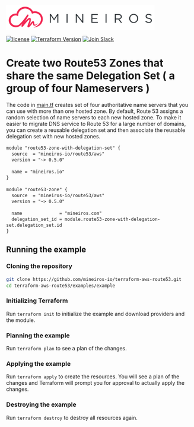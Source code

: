 [<img src="https://raw.githubusercontent.com/mineiros-io/brand/3bffd30e8bdbbde32c143e2650b2faa55f1df3ea/mineiros-primary-logo.svg" width="400"/>][homepage]

[![license][badge-license]][apache20]
[![Terraform Version][badge-terraform]][releases-terraform]
[![Join Slack][badge-slack]][slack]

# Create two Route53 Zones that share the same Delegation Set ( a group of four Nameservers )

The code in [main.tf] creates set of four authoritative name servers that you can use with more than one hosted zone.
By default, Route 53 assigns a random selection of name servers to each new hosted zone.
To make it easier to migrate DNS service to Route 53 for a large number of domains,
you can create a reusable delegation set and then associate the reusable delegation set with new hosted zones.

```hcl
module "route53-zone-with-delegation-set" {
  source  = "mineiros-io/route53/aws"
  version = "~> 0.5.0"

  name = "mineiros.io"
}

module "route53-zone" {
  source  = "mineiros-io/route53/aws"
  version = "~> 0.5.0"

  name              = "mineiros.com"
  delegation_set_id = module.route53-zone-with-delegation-set.delegation_set.id
}
```

## Running the example

### Cloning the repository

```bash
git clone https://github.com/mineiros-io/terraform-aws-route53.git
cd terraform-aws-route53/examples/example
```

### Initializing Terraform

Run `terraform init` to initialize the example and download providers and the module.

### Planning the example

Run `terraform plan` to see a plan of the changes.

### Applying the example

Run `terraform apply` to create the resources.
You will see a plan of the changes and Terraform will prompt you for approval to actually apply the changes.

### Destroying the example

Run `terraform destroy` to destroy all resources again.

<!-- References -->

[main.tf]: https://github.com/mineiros-io/terraform-aws-route53/blob/master/examples/delegation-set/main.tf
[homepage]: https://mineiros.io/?ref=terraform-aws-route53
[badge-license]: https://img.shields.io/badge/license-Apache%202.0-brightgreen.svg
[badge-terraform]: https://img.shields.io/badge/terraform-1.x%20|%200.15%200.14%20|%200.13%20|%200.12.20+-623CE4.svg?logo=terraform
[badge-slack]: https://img.shields.io/badge/slack-@mineiros--community-f32752.svg?logo=slack
[releases-terraform]: https://github.com/hashicorp/terraform/releases
[apache20]: https://opensource.org/licenses/Apache-2.0
[slack]: https://join.slack.com/t/mineiros-community/shared_invite/zt-ehidestg-aLGoIENLVs6tvwJ11w9WGg
